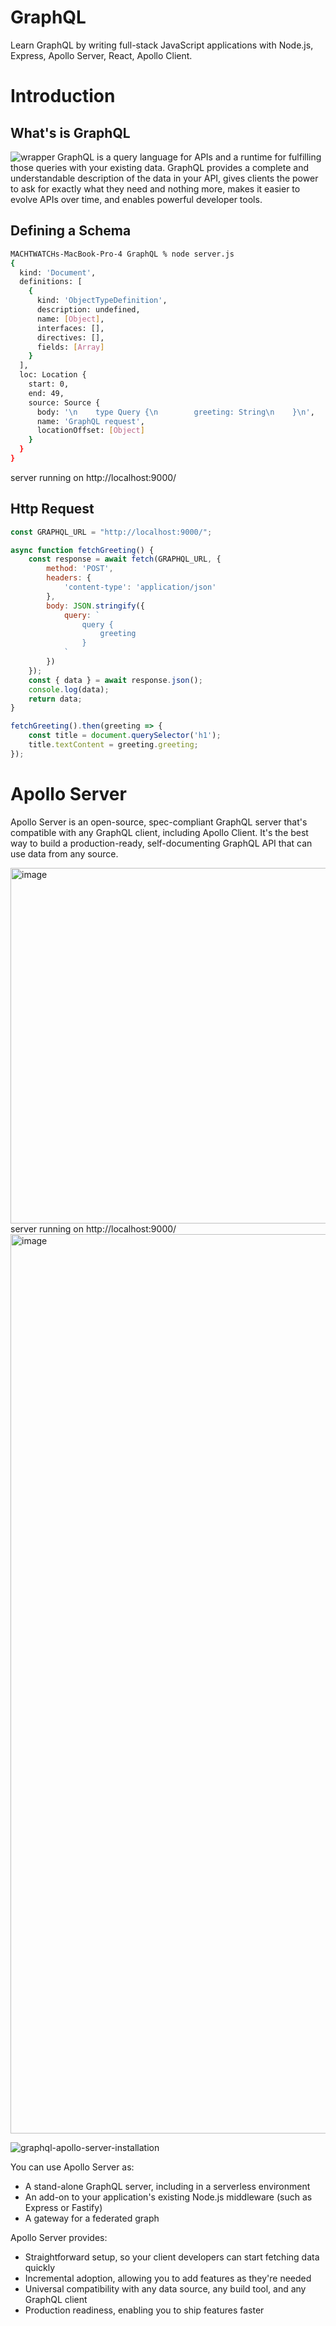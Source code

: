# GraphQL
Learn GraphQL by writing full-stack JavaScript applications with Node.js, Express, Apollo Server, React, Apollo Client.

# Introduction
## What's is GraphQL
![wrapper](https://user-images.githubusercontent.com/85268028/155086758-dd7c6f28-cbe4-44bd-bc23-d67300785d11.png)
GraphQL is a query language for APIs and a runtime for fulfilling those queries with your existing data. GraphQL provides a complete and understandable description of the data in your API, gives clients the power to ask for exactly what they need and nothing more, makes it easier to evolve APIs over time, and enables powerful developer tools.

## Defining a Schema

```sh
MACHTWATCHs-MacBook-Pro-4 GraphQL % node server.js
{
  kind: 'Document',
  definitions: [
    {
      kind: 'ObjectTypeDefinition',
      description: undefined,
      name: [Object],
      interfaces: [],
      directives: [],
      fields: [Array]
    }
  ],
  loc: Location {
    start: 0,
    end: 49,
    source: Source {
      body: '\n    type Query {\n        greeting: String\n    }\n',
      name: 'GraphQL request',
      locationOffset: [Object]
    }
  }
}
```

server running on http://localhost:9000/

## Http Request

```js
const GRAPHQL_URL = "http://localhost:9000/";

async function fetchGreeting() {
    const response = await fetch(GRAPHQL_URL, {
        method: 'POST',
        headers: {
            'content-type': 'application/json'
        },
        body: JSON.stringify({
            query: `
                query {
                    greeting
                }
            `
        })
    });
    const { data } = await response.json();
    console.log(data);
    return data;
}

fetchGreeting().then(greeting => {
    const title = document.querySelector('h1');
    title.textContent = greeting.greeting;
});
```
# Apollo Server
Apollo Server is an open-source, spec-compliant GraphQL server that's compatible with any GraphQL client, including Apollo Client. It's the best way to build a production-ready, self-documenting GraphQL API that can use data from any source.

<img width="569" alt="image" src="https://user-images.githubusercontent.com/85268028/155094760-7b7de3f2-6d3e-4e99-9a1e-6cbf915495f9.png">
server running on http://localhost:9000/

<img width="1439" alt="image" src="https://user-images.githubusercontent.com/85268028/155094876-2246bc15-ecb0-4373-aa1a-5e6198880f1a.png">

![graphql-apollo-server-installation](https://user-images.githubusercontent.com/85268028/155087325-ac856ca2-c6ae-40f3-bc6c-55eca9c04e28.png)

You can use Apollo Server as:
* A stand-alone GraphQL server, including in a serverless environment
* An add-on to your application's existing Node.js middleware (such as Express or Fastify)
* A gateway for a federated graph

Apollo Server provides:
* Straightforward setup, so your client developers can start fetching data quickly
* Incremental adoption, allowing you to add features as they're needed
* Universal compatibility with any data source, any build tool, and any GraphQL client
* Production readiness, enabling you to ship features faster
